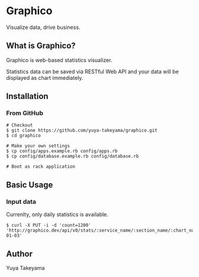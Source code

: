 Graphico
========

Visualize data, drive business.

What is Graphico?
-----------------

Graphico is web-based statistics visualizer.

Statistics data can be saved via RESTful Web API and your data will be displayed as chart immediately.

Installation
------------

### From GitHub

```
# Checkout
$ git clone https://github.com/yuya-takeyama/graphico.git
$ cd graphico

# Make your own settings
$ cp config/apps.example.rb config/apps.rb
$ cp config/database.example.rb config/database.rb

# Boot as rack application
```

Basic Usage
-----------

### Input data

Currenlty, only daily statistics is available.

```
$ curl -X PUT -i -d 'count=1200' 'http://graphico.dev/api/v0/stats/:service_name/:section_name/:chart_name/daily/2013-01-03'
```

Author
------

Yuya Takeyama
